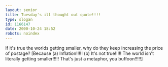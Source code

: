 ```yaml
---
layout: senior
title: Tuesday's ill thought out quote!!!!
type: slogan
id: 1166147
date: 2000-10-24 18:52
robots: noindex
---
```

If it's true the worlds getting smaller, why do they keep increasing the price of postage? [Because (a) Inflation!!!!! (b) It's not true!!!!! The world isn't literally getting smaller!!!!! That's just a metaphor, you buffoon!!!!!]